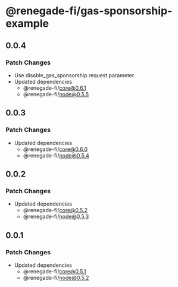 # @renegade-fi/gas-sponsorship-example

## 0.0.4

### Patch Changes

- Use disable_gas_sponsorship request parameter
- Updated dependencies
  - @renegade-fi/core@0.6.1
  - @renegade-fi/node@0.5.5

## 0.0.3

### Patch Changes

- Updated dependencies
  - @renegade-fi/core@0.6.0
  - @renegade-fi/node@0.5.4

## 0.0.2

### Patch Changes

- Updated dependencies
  - @renegade-fi/core@0.5.2
  - @renegade-fi/node@0.5.3

## 0.0.1

### Patch Changes

- Updated dependencies
  - @renegade-fi/core@0.5.1
  - @renegade-fi/node@0.5.2
